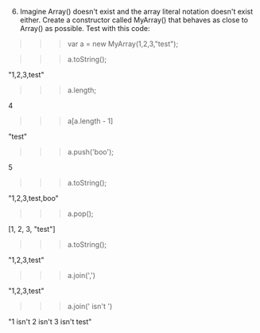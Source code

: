 6. Imagine Array() doesn't exist and the array literal notation doesn't exist either. Create a constructor called MyArray() that behaves as close to Array() as possible. Test with this code:

> > > var a = new MyArray(1,2,3,"test"); 

> > > a.toString();

"1,2,3,test"

> > > a.length;

4

> > > a[a.length - 1]

"test"

> > > a.push('boo');

5

> > > a.toString();

"1,2,3,test,boo"

> > > a.pop();

[1, 2, 3, "test"]

> > > a.toString();

"1,2,3,test"

> > > a.join(',')

"1,2,3,test"

> > > a.join(' isn\'t ')

"1 isn't 2 isn't 3 isn't test"
